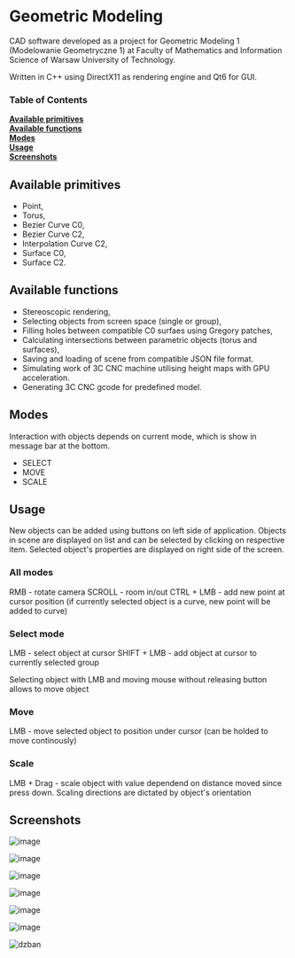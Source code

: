 # Geometric Modeling

CAD software developed as a project for Geometric Modeling 1 (Modelowanie Geometryczne 1) at Faculty of Mathematics and Information Science of Warsaw University of Technology.

Written in C++ using DirectX11 as rendering engine and Qt6 for GUI.

### Table of Contents
**[Available primitives](#available-primitives)**<br>
**[Available functions](#available-functions)**<br>
**[Modes](#modes)**<br>
**[Usage](#usage)**<br>
**[Screenshots](#screenshots)**<br>

## Available primitives

- Point,
- Torus,
- Bezier Curve C0,
- Bezier Curve C2,
- Interpolation Curve C2,
- Surface C0,
- Surface C2.

## Available functions

- Stereoscopic rendering,
- Selecting objects from screen space (single or group),
- Filling holes between compatible C0 surfaes using Gregory patches,
- Calculating intersections between parametric objects (torus and surfaces),
- Saving and loading of scene from compatible JSON file format.
- Simulating work of 3C CNC machine utilising height maps with GPU acceleration.
- Generating 3C CNC gcode for predefined model.

## Modes

Interaction with objects depends on current mode, which is show in message bar at the bottom.

- SELECT
- MOVE
- SCALE

## Usage

New objects can be added using buttons on left side of application.
Objects in scene are displayed on list and can be selected by clicking on respective item.
Selected object's properties are displayed on right side of the screen.

### All modes

RMB - rotate camera
SCROLL - room in/out
CTRL + LMB - add new point at cursor position (if currently selected object is a curve, new point will be added to curve)

### Select mode

LMB - select object at cursor
SHIFT + LMB - add object at cursor to currently selected group

Selecting object with LMB and moving mouse without releasing button allows to move object

### Move

LMB - move selected object to position under cursor (can be holded to move continously)

### Scale

LMB + Drag - scale object with value dependend on distance moved since press down. Scaling directions are dictated by object's orientation

## Screenshots
![image](https://user-images.githubusercontent.com/35574506/214943208-3ded3b70-7fcf-445b-8613-e428c9bdeef4.png)

![image](https://user-images.githubusercontent.com/35574506/214943291-9b1a8206-10f7-4862-a144-348545a85923.png)

![image](https://user-images.githubusercontent.com/35574506/214943384-9928c54b-d194-4c51-88b5-ff446b22ef4b.png)

![image](https://user-images.githubusercontent.com/35574506/214943934-41e0af28-9267-4338-81ac-b148cec8d25a.png)

![image](https://user-images.githubusercontent.com/35574506/214944292-0f87f714-7116-425a-a942-6c556516bfa2.png)

![image](https://user-images.githubusercontent.com/35574506/214945288-aaa8470d-8b5d-4008-a556-69e230a30287.png)

![dzban](https://github.com/user-attachments/assets/1ab0ec25-ab8b-41cd-bcc9-0ebb292b531d)
